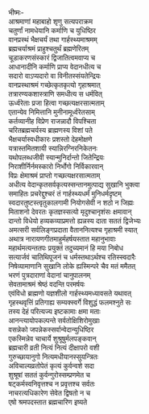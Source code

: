 भीष्मः-  
आश्रमाणां महाबाहो शृणु सत्यपराक्रम  
चतुर्णां नामधेयानि कर्माणि च युधिष्ठिर  
वानप्रस्थं भैक्षचर्यं तथा गार्हस्थ्यमाश्रमम्  
ब्रह्मचर्याश्रमं प्राहुश्चतुर्थं ब्रह्मणेरितम्  
चूडाकरणसंस्कारं द्विजातित्वमवाप्य च  
आधानादीनि कर्माणि प्राप्य वेदानधीत्य च  
सदारो वाऽप्यदारो वा विनीतस्संयतेन्द्रियः  
वानप्रस्थाश्रमं गच्छेत्कृतकृत्यो गृहाश्रमात्  
तत्रारण्यकशास्त्राणि समधीत्य स धर्मवित्  
ऊर्ध्वरेताः प्रजा हित्वा गच्छत्यक्षरसात्मताम्  
एतान्येव निमित्तानि मुनीनामूर्ध्वरेतसाम्  
कर्तव्यानीह विप्रेण राजन्नादौ विपश्चिता  
चरितब्रह्मचर्यस्य ब्राह्मणस्य विशां पते  
भैक्षचर्यास्वधीकारः प्रशस्तो देहमोक्षणे  
यत्रास्तमितशायी स्यान्निरग्निरनिकेतनः  
यथोपलब्धजीवी स्यान्मुनिर्दान्तो जितेन्द्रियः  
निराशीर्निर्नमस्कारो निर्भोगो निर्विकारवान्  
विप्रः क्षेमाश्रमं प्राप्तो गच्छत्यक्षरसात्मताम्  
अधीत्य वेदान्कृतसर्वकृत्यस्सन्तानमुत्पाद्य सुखानि भुक्त्वा  
समाहितः प्रचरेद्दुश्चरं तं गार्हस्थ्यधर्मं मुनिधर्मदृष्टम्  
स्वदारतुष्टस्त्वृतुकालगामी नियोगसेवी न शठो न जिह्मः  
मिताशनो देवरतः कृतज्ञस्सत्यो मृदुश्चानृशंसः क्षमावान्  
दान्तो विधेयो हव्यकव्याप्रमत्तो ह्यन्नस्य दाता सततं द्विजेभ्यः  
अमत्सरी सर्वलिङ्गप्रदाता वैताननित्यश्च गृहाश्रमी स्यात्  
अथात्र नारायणगीतमाहुर्महर्षयस्तात महानुभावाः  
महार्थमत्यन्ततपः प्रयुक्तं तदुच्यमानं हि मया निबोध  
सत्यार्जवं चातिथिपूजनं च धर्मस्तथाऽर्थश्च रतिस्स्वदारैः  
निषेव्यामाणानि सुखानि लोके ह्यस्मिन्परे चैव मतं ममैतत्  
भरणं पुत्रदाराणां वेदानां चानुपालनम्  
सेवतामाश्रमं श्रेष्ठं वदन्ति परमर्षयः  
एवंविधो ब्राह्मणो यज्ञशीलो गार्हस्थ्यमध्यावसते यथावत्  
गृहस्थवृत्तिं प्रतिगाह्य सम्यक्स्वर्गे विशुद्धं फलमश्नुते सः  
तस्य देहं परित्यज्य इष्टकामाः क्षमा मताः  
आनन्त्यायोपकल्पन्ते सर्वतोक्षिशिरोमुखाः  
वसन्नेको जपन्नेकस्सर्वान्वेदान्युधिष्ठिर  
एकस्मिन्नेव चाचार्ये शुश्रूषुर्मलपङ्कवान्  
ब्रह्मचारी व्रती नित्यं नित्यं दीक्षापरो वशी  
गुरुच्छायानुगो नित्यमधीयानस्सुयन्त्रितः  
अविचाल्यव्रतोपेतं कृत्यं कुर्वन्वशे सदा  
शुश्रूषां सततं कुर्वन्गुरोस्सम्प्रणमेत च  
षट्कर्मस्वनिवृत्तश्च न प्रवृत्तश्च सर्वतः  
नाचरत्यधिकारेण सेवेत द्विषतो न च  
एषो श्रमपदस्तात ब्रह्मचारिण इष्यते   
